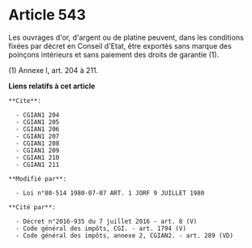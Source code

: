 # Article 543

Les ouvrages d'or, d'argent ou de platine peuvent, dans les conditions fixées par décret en Conseil d'Etat, être exportés
sans marque des poinçons intérieurs et sans paiement des droits de garantie (1).

(1) Annexe I, art. 204 à 211.

**Liens relatifs à cet article**

	**Cite**:

	  - CGIAN1 204
	  - CGIAN1 205
	  - CGIAN1 206
	  - CGIAN1 207
	  - CGIAN1 208
	  - CGIAN1 209
	  - CGIAN1 210
	  - CGIAN1 211

	**Modifié par**:

	  - Loi n°80-514 1980-07-07 ART. 1 JORF 9 JUILLET 1980

	**Cité par**:

	  - Décret n°2016-935 du 7 juillet 2016 - art. 8 (V)
	  - Code général des impôts, CGI. - art. 1794 (V)
	  - Code général des impôts, annexe 2, CGIAN2. - art. 289 (VD)
